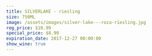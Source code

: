 ```yaml
---
title: SILVERLAKE - riesling
size: 750ML
image: /assets/images/silver-lake---roza-riesling.jpg
reg_price: $10.99
special_price: $8.99
expiration_date: 2017-12-27 00:00:00
show_wine: true
---
```



